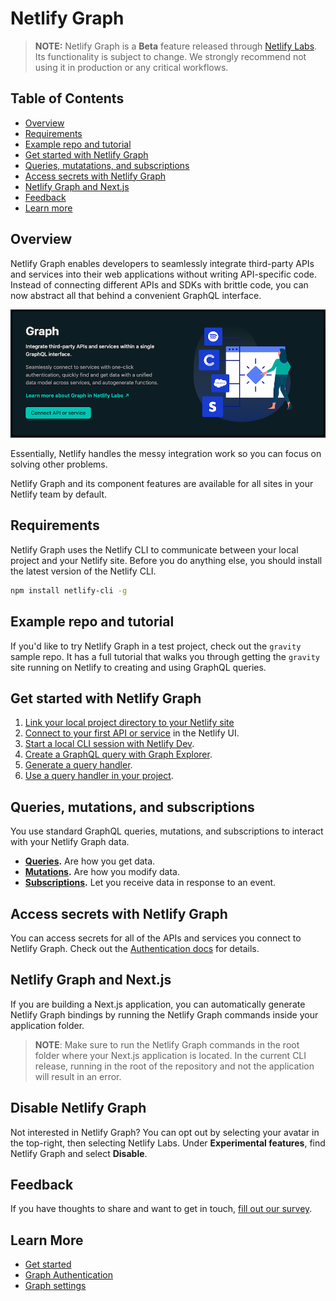 # Netlify Graph

> **NOTE:** Netlify Graph is a **Beta** feature released through [Netlify Labs](https://www.netlify.com/blog/2021/03/31/test-drive-netlify-beta-features-with-netlify-labs/). Its functionality is subject to change. We strongly recommend not using it in production or any critical workflows.

## Table of Contents
- [Overview](#overview)
- [Requirements](#requirements)
- [Example repo and tutorial](#example-repo-and-tutorial)
- [Get started with Netlify Graph](#get-started-with-netlify-graph)
- [Queries, mutatations, and subscriptions](#queries-mutations-and-subscriptions)
- [Access secrets with Netlify Graph](#access-secrets-with-netlify-graph)
- [Netlify Graph and Next.js](#netlify-graph-and-nextjs)
- [Feedback](#feedback)
- [Learn more](#learn-more)

## Overview

Netlify Graph enables developers to seamlessly integrate third-party APIs and services into their web applications without writing API-specific code. Instead of connecting different APIs and SDKs with brittle code, you can now abstract all that behind a convenient GraphQL interface.

![Introduction to Netlify Graph.](../../../media/graph/graph-intro.png)

Essentially, Netlify handles the messy integration work so you can focus on solving other problems.

Netlify Graph and its component features are available for all sites in your Netlify team by default.

## Requirements

Netlify Graph uses the Netlify CLI to communicate between your local project and your Netlify site. Before you do anything else, you should install the latest version of the Netlify CLI.

``` bash
npm install netlify-cli -g
```

## Example repo and tutorial

<!-- TODO: Update this section with link to the gravity repo -->
If you'd like to try Netlify Graph in a test project, check out the `gravity` sample repo. It has a full tutorial that walks you through getting the `gravity` site running on Netlify to creating and using GraphQL queries.

## Get started with Netlify Graph

  1. [Link your local project directory to your Netlify site](authentication.md#link-your-local-project-directory-to-your-netlify-site)
  2. [Connect to your first API or service](authentication.md#connect-to-your-first-api-or-service) in the Netlify UI.
  3. [Start a local CLI session with Netlify Dev](authentication.md#start-a-local-cli-session-with-netlify-dev).
  4. [Create a GraphQL query with Graph Explorer](authentication.md#create-a-graphql-query-with-graph-explorer).
  5. [Generate a query handler](authentication.md#generate-a-query-handler).
  6. [Use a query handler in your project](authentication.md#use-a-query-handler-in-your-project).

## Queries, mutations, and subscriptions
<!-- QUESTION: Are we going to address fragments? -->
<!-- QUESTION: Is my assumption that these are standard GraphQL correct? -->
You use standard GraphQL queries, mutations, and subscriptions to interact with your Netlify Graph data.

- **[Queries](https://graphql.org/learn/queries/).** Are how you get data.
- **[Mutations](https://graphql.org/learn/queries/#mutations).** Are how you modify data. 
- **[Subscriptions](https://www.onegraph.com/docs/subscriptions.html).** Let you receive data in response to an event.

<!-- TODO: Possibly add examples, though I think linking to external sources is probably the best way to go. If we want to expand this section, we could have subsections for each type. If we want to spend the time on it and see value in it, we could also have a separate page dedicated to more in-depth explanation of these. -->

## Access secrets with Netlify Graph

You can access secrets for all of the APIs and services you connect to Netlify Graph. Check out the [Authentication docs](/authentication.md#basic-secret-handling) for details.

## Netlify Graph and Next.js

If you are building a Next.js application, you can automatically generate Netlify Graph bindings by running the Netlify Graph commands inside your application folder.

<!-- QUESTION: perhaps this is my unfamiliarity with Next.js, but what's the difference between the application root and the repository root? They're not the same? -->
> **NOTE**: Make sure to run the Netlify Graph commands in the root folder where your Next.js application is located. In the current CLI release, running in the root of the repository and not the application will result in an error.

## Disable Netlify Graph

Not interested in Netlify Graph? You can opt out by selecting your avatar in the top-right, then selecting Netlify Labs. Under **Experimental features**, find Netlify Graph and select **Disable**.

## Feedback

If you have thoughts to share and want to get in touch, [fill out our survey](https://ntl.fyi/apiauthsurvey).

## Learn More

- [Get started](get-started.md)
- [Graph Authentication](authentication.md)
- [Graph settings](graph-settings.md)